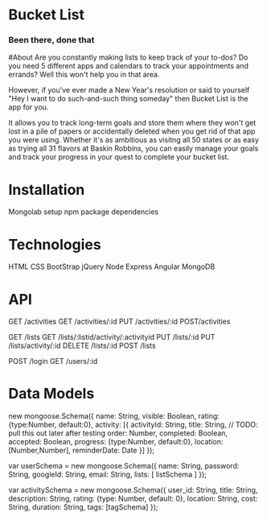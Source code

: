 # Bucket List
### Been there, done that


#About
Are you constantly making lists to keep track of your to-dos?  Do you need
5 different apps and calendars to track your appointments and errands?  Well this
won't help you in that area.

However, if you've ever made a New Year's resolution or said to yourself "Hey I
want to do such-and-such thing someday" then Bucket List is the app for you.

It allows you to track long-term goals and store them where they won't get lost
in a pile of papers or accidentally deleted when you get rid of that app you
were using.  Whether it's as ambitious as visitng all 50 states or as easy as 
trying all 31 flavors at Baskin Robbins, you can easily manage your goals and
track your progress in your quest to complete your bucket list.

# Installation
Mongolab setup
npm package dependencies

# Technologies
HTML
CSS
BootStrap
jQuery
Node
Express
Angular
MongoDB

# API

GET /activities
GET /activities/:id
PUT /activities/:id
POST/activities

GET /lists
GET /lists/:listid/activity/:activityid
PUT /lists/:id
PUT /lists/activity/:id
DELETE /lists/:id
POST /lists

POST /login
GET /users/:id


# Data Models
 new mongoose.Schema({
  name: String,
  visible: Boolean,
  rating: {type:Number, default:0},
  activity: [{
    activityId: String,
    title: String,      // TODO: pull this out later after testing
    order: Number,
    completed: Boolean,
    accepted: Boolean,
    progress: {type:Number, default:0},
    location: [Number,Number],
    reminderDate: Date
  }]
});

var userSchema = new mongoose.Schema({
  name: String,
  password: String,
  googleId: String,
  email: String,
  lists: [
    listSchema
  ]
});

var activitySchema = new mongoose.Schema({
  user_id: String,
  title: String,
  description: String,
  rating: {type: Number, default: 0},
  location: String,
  cost: String,
  duration: String,
  tags: [tagSchema]
});
